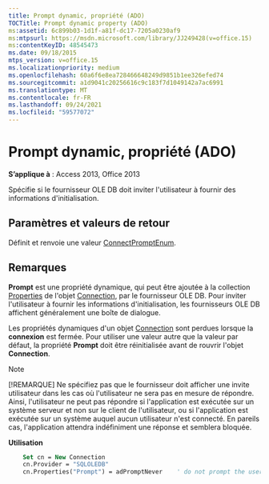 ```yaml
---
title: Prompt dynamic, propriété (ADO)
TOCTitle: Prompt dynamic property (ADO)
ms:assetid: 6c899b03-1d1f-a81f-dc17-7205a0230af9
ms:mtpsurl: https://msdn.microsoft.com/library/JJ249428(v=office.15)
ms:contentKeyID: 48545473
ms.date: 09/18/2015
mtps_version: v=office.15
ms.localizationpriority: medium
ms.openlocfilehash: 60a6f6e8ea728466648249d9851b1ee326efed74
ms.sourcegitcommit: a1d9041c20256616c9c183f7d1049142a7ac6991
ms.translationtype: MT
ms.contentlocale: fr-FR
ms.lasthandoff: 09/24/2021
ms.locfileid: "59577072"
---
```

# <a name="prompt-dynamic-property-ado"></a>Prompt dynamic, propriété (ADO)

**S’applique à** : Access 2013, Office 2013

Spécifie si le fournisseur OLE DB doit inviter l'utilisateur à fournir des informations d'initialisation.

## <a name="settings-and-return-values"></a>Paramètres et valeurs de retour

Définit et renvoie une valeur [ConnectPromptEnum](connectpromptenum.md).

## <a name="remarks"></a>Remarques

**Prompt** est une propriété dynamique, qui peut être ajoutée à la collection [Properties](connection-object-ado.md) de l'objet [Connection](properties-collection-ado.md), par le fournisseur OLE DB. Pour inviter l'utilisateur à fournir les informations d'initialisation, les fournisseurs OLE DB affichent généralement une boîte de dialogue.

Les propriétés dynamiques d'un objet [Connection](connection-object-ado.md) sont perdues lorsque la **connexion** est fermée. Pour utiliser une valeur autre que la valeur par défaut, la propriété **Prompt** doit être réinitialisée avant de rouvrir l'objet **Connection**.

> [!NOTE]
> [!REMARQUE] Ne spécifiez pas que le fournisseur doit afficher une invite utilisateur dans les cas où l'utilisateur ne sera pas en mesure de répondre. Ainsi, l'utilisateur ne peut pas répondre si l'application est exécutée sur un système serveur et non sur le client de l'utilisateur, ou si l'application est exécutée sur un système auquel aucun utilisateur n'est connecté. En pareils cas, l'application attendra indéfiniment une réponse et semblera bloquée.

**Utilisation**

```vb
    Set cn = New Connection
    cn.Provider = "SQLOLEDB"
    cn.Properties("Prompt") = adPromptNever    ' do not prompt the user
```
